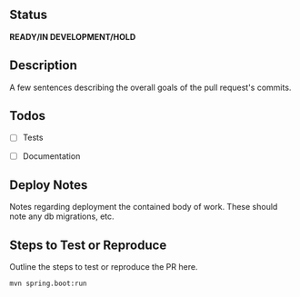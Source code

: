 ## Status
**READY/IN DEVELOPMENT/HOLD**

## Description
A few sentences describing the overall goals of the pull request's commits.

## Todos
- [ ] Tests
- [ ] Documentation


## Deploy Notes
Notes regarding deployment the contained body of work.  These should note any
db migrations, etc.

## Steps to Test or Reproduce
Outline the steps to test or reproduce the PR here.

```sh
mvn spring.boot:run
```

